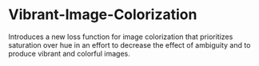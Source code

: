 # Vibrant-Image-Colorization
Introduces a new loss function for image colorization that prioritizes saturation over hue in an effort to decrease the effect of ambiguity and to produce vibrant and colorful images. 
